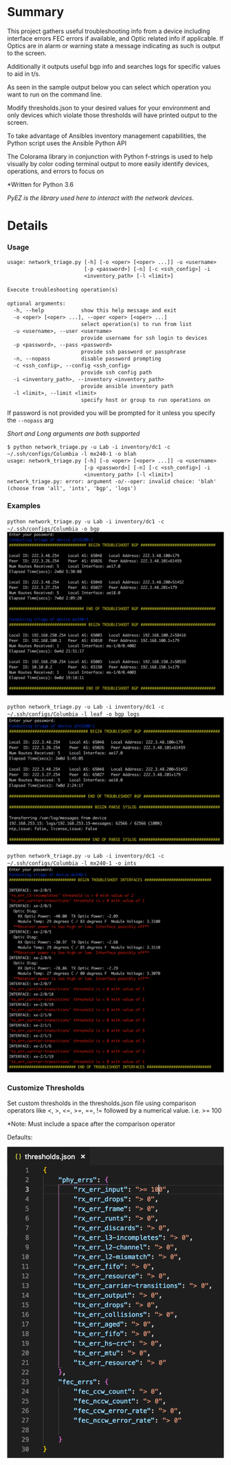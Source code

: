 # Summary
This project gathers useful troubleshooting info from a device including interface errors
FEC errors if available, and Optic related info if applicable. If Optics are in alarm or warning
state a message indicating as such is output to the screen.

Additionally it outputs useful bgp info and searches logs for specific values to aid in t/s.

As seen in the sample output below you can select which operation you want to run on the command line.

Modify thresholds.json to your desired values for your environment and only devices which violate
those thresholds will have printed output to the screen.

To take advantage of Ansibles inventory management capabilities, the Python script uses the Ansible Python API

The Colorama library in conjunction with Python f-strings is used to help visually by color coding terminal output to more easily identify devices, operations, and errors to focus on

*Written for Python 3.6

*PyEZ is the library used here to interact with the network devices.*

# Details
### Usage
```
usage: network_triage.py [-h] [-o <oper> [<oper> ...]] -u <username>
                         [-p <password>] [-n] [-c <ssh_config>] -i
                         <inventory_path> [-l <limit>]

Execute troubleshooting operation(s)

optional arguments:
  -h, --help            show this help message and exit
  -o <oper> [<oper> ...], --oper <oper> [<oper> ...]
                        select operation(s) to run from list
  -u <username>, --user <username>
                        provide username for ssh login to devices
  -p <password>, --pass <password>
                        provide ssh password or passphrase
  -n, --nopass          disable password prompting
  -c <ssh_config>, --config <ssh_config>
                        provide ssh config path
  -i <inventory_path>, --inventory <inventory_path>
                        provide ansible inventory path
  -l <limit>, --limit <limit>
                        specify host or group to run operations on
```
If password is not provided you will be prompted for it unless you specify the `--nopass` arg

*Short and Long arguments are both supported*

```
$ python network_triage.py -u Lab -i inventory/dc1 -c ~/.ssh/configs/Columbia -l mx240-1 -o blah
usage: network_triage.py [-h] [-o <oper> [<oper> ...]] -u <username>
                         [-p <password>] [-n] [-c <ssh_config>] -i
                         <inventory_path> [-l <limit>]
network_triage.py: error: argument -o/--oper: invalid choice: 'blah' (choose from 'all', 'ints', 'bgp', 'logs')
```

### Examples
`python network_triage.py -u Lab -i inventory/dc1 -c ~/.ssh/configs/Columbia -o bgp`
<img src="docs/example1.png">

`python network_triage.py -u Lab -i inventory/dc1 -c ~/.ssh/configs/Columbia -l leaf -o bgp logs`
<img src="docs/example2.png">

`python network_triage.py -u Lab -i inventory/dc1 -c ~/.ssh/configs/Columbia -l mx240-1 -o ints`
<img src="docs/example3.png">

### Customize Thresholds
Set custom thresholds in the thresholds.json file using comparison operators like <, >, <=, >=, ==, != followed by a numerical value.
i.e. >= 100

*Note: Must include a space after the comparison operator

Defaults:

<img src="docs/thresholds.png">
